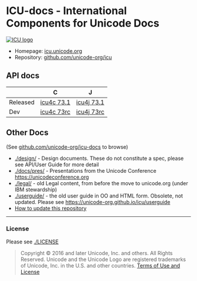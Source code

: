 # ICU-docs - International Components for Unicode Docs

[![ICU logo](./img/iculogo_64.png)](https://icu.unicode.org)

- Homepage: [icu.unicode.org](https://icu.unicode.org)
- Repository: [github.com/unicode-org/icu](https://github.com/unicode-org/icu)

## API docs

|           |   C                              |             J                    |
|-----------|----------------------------------|----------------------------------|
| Released  | [icu4c 73.1](./apidoc/released/icu4c) | [icu4j 73.1](./apidoc/released/icu4j) |
| Dev       | [icu4c 73rc](./apidoc/dev/icu4c)      | [icu4j 73rc](./apidoc/dev/icu4j)      |

## Other Docs

(See [github.com/unicode-org/icu-docs](https://github.com/unicode-org/icu-docs.git) to browse)

* [./design/](./design/) - Design documents. These do not constitute a spec, please see API/User Guide for more detail
* [./docs/pres/](./docs/pres/) - Presentations from the Unicode Conference https://unicodeconference.org
* [./legal/](./legal/) - old Legal content, from before the move to unicode.org (under IBM stewardship)
* [./userguide/](./userguide/) - the old user guide in OO and HTML form. Obsolete, not updated. Please see https://unicode-org.github.io/icu/userguide
* [How to update this repository](./HOWTO-Update.md)

-----

### License

Please see [./LICENSE](./LICENSE)

> Copyright © 2016 and later Unicode, Inc. and others. All Rights Reserved.
Unicode and the Unicode Logo are registered trademarks
of Unicode, Inc. in the U.S. and other countries.
[Terms of Use and License](http://www.unicode.org/copyright.html)
